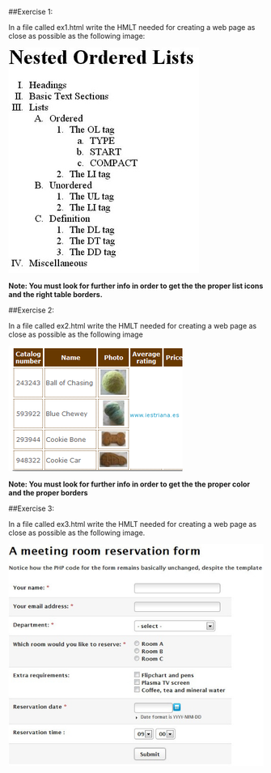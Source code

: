 ##Exercise 1:

In a file called ex1.html write the HMLT needed for creating a web page as close as possible as the following image:

![Exercise 1 Image](images/ex1.jpg)

**Note: You must look for further info in order to get the the proper list icons and the right table borders.**

##Exercise 2:

In a file called ex2.html write the HMLT needed for creating a web page as close as possible as the following image

![Exercise 2 Image](images/ex2.png)

**Note: You must look for further info in order to get the the proper color and the proper borders**

##Exercise 3:

In a file called ex3.html write the HMLT needed for creating a web page as close as possible as the following image.

![Exercise 3 Image](images/ex3.jpg)
